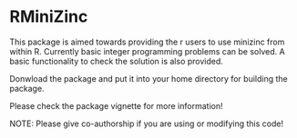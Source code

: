 # RMiniZinc



This package is aimed towards providing the r users to use minizinc from within R.
Currently basic integer programming problems can be solved.
A basic functionality to check the solution is also provided.

Donwload the package and put it into your home directory for building the package.

Please check the package vignette for more information!

NOTE: Please give co-authorship if you are using or modifying this code!
